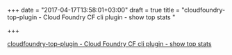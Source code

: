 +++
date = "2017-04-17T13:58:01+03:00"
draft = true
title = "cloudfoundry-top-plugin - Cloud Foundry CF cli plugin - show top stats "

+++

<p><a href="https://t.co/YjkxZcyAih">cloudfoundry-top-plugin - Cloud Foundry CF cli plugin - show top stats </a></p>